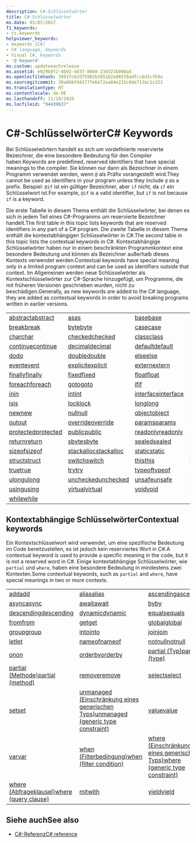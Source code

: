 ```yaml
---
description: C#-Schlüsselwörter
title: C#-Schlüsselwörter
ms.date: 03/07/2017
f1_keywords:
- cs.keywords
helpviewer_keywords:
- keywords [C#]
- C# language, keywords
- Visual C#, keywords
- '@ keyword'
ms.custom: updateeachrelease
ms.assetid: e929b0f2-4b92-4d37-8060-23d323b098ad
ms.openlocfilehash: 3991fc62d75982b395162e085f0adfcc6d3cfb9a
ms.sourcegitcommit: 30a686fd4377fe6472aa04e215c0de711bc1c322
ms.translationtype: HT
ms.contentlocale: de-DE
ms.lasthandoff: 11/10/2020
ms.locfileid: "94439637"
---
```

# <a name="c-keywords"></a><span data-ttu-id="76d84-103">C#-Schlüsselwörter</span><span class="sxs-lookup"><span data-stu-id="76d84-103">C# Keywords</span></span>

<span data-ttu-id="76d84-104">Bei Schlüsselwörtern handelt es sich um vordefinierte reservierte Bezeichner, die eine besondere Bedeutung für den Compiler haben.</span><span class="sxs-lookup"><span data-stu-id="76d84-104">Keywords are predefined, reserved identifiers that have special meanings to the compiler.</span></span> <span data-ttu-id="76d84-105">Sie können nur dann als Bezeichner in einem Programm verwendet werden, wenn `@` als Präfix vorangestellt wird.</span><span class="sxs-lookup"><span data-stu-id="76d84-105">They cannot be used as identifiers in your program unless they include `@` as a prefix.</span></span> <span data-ttu-id="76d84-106">Beispiel: `@if` ist ein gültiger Bezeichner, aber `if` nicht, da `if` ein Schlüsselwort ist.</span><span class="sxs-lookup"><span data-stu-id="76d84-106">For example, `@if` is a valid identifier, but `if` is not because `if` is a keyword.</span></span>  
  
 <span data-ttu-id="76d84-107">Die erste Tabelle in diesem Thema enthält die Schlüsselwörter, bei denen es sich in jedem Teil eines C#-Programms um reservierte Bezeichner handelt.</span><span class="sxs-lookup"><span data-stu-id="76d84-107">The first table in this topic lists keywords that are reserved identifiers in any part of a C# program.</span></span> <span data-ttu-id="76d84-108">Die zweite Tabelle in diesem Thema enthält die kontextabhängigen Schlüsselwörter in C#.</span><span class="sxs-lookup"><span data-stu-id="76d84-108">The second table in this topic lists the contextual keywords in C#.</span></span> <span data-ttu-id="76d84-109">Kontextabhängige Schlüsselwörter haben nur in einem beschränkten Programmkontext eine besondere Bedeutung und können als Bezeichner außerhalb dieses Kontexts verwendet werden.</span><span class="sxs-lookup"><span data-stu-id="76d84-109">Contextual keywords have special meaning only in a limited program context and can be used as identifiers outside that context.</span></span> <span data-ttu-id="76d84-110">Im Allgemeinen werden neue Schlüsselwörter als Kontextschlüsselwörter zur C#-Sprache hinzugefügt, um Programme, die mit früheren Versionen geschrieben wurden, nicht zu beschädigen.</span><span class="sxs-lookup"><span data-stu-id="76d84-110">Generally, as new keywords are added to the C# language, they are added as contextual keywords in order to avoid breaking programs written in earlier versions.</span></span>  
  
|||||  
|---|---|---|---|  
|[<span data-ttu-id="76d84-111">abstract</span><span class="sxs-lookup"><span data-stu-id="76d84-111">abstract</span></span>](abstract.md)|[<span data-ttu-id="76d84-112">as</span><span class="sxs-lookup"><span data-stu-id="76d84-112">as</span></span>](../operators/type-testing-and-cast.md#as-operator)|[<span data-ttu-id="76d84-113">base</span><span class="sxs-lookup"><span data-stu-id="76d84-113">base</span></span>](base.md)|[<span data-ttu-id="76d84-114">bool</span><span class="sxs-lookup"><span data-stu-id="76d84-114">bool</span></span>](../builtin-types/bool.md)|  
|[<span data-ttu-id="76d84-115">break</span><span class="sxs-lookup"><span data-stu-id="76d84-115">break</span></span>](break.md)|[<span data-ttu-id="76d84-116">byte</span><span class="sxs-lookup"><span data-stu-id="76d84-116">byte</span></span>](../builtin-types/integral-numeric-types.md)|[<span data-ttu-id="76d84-117">case</span><span class="sxs-lookup"><span data-stu-id="76d84-117">case</span></span>](switch.md)|[<span data-ttu-id="76d84-118">catch</span><span class="sxs-lookup"><span data-stu-id="76d84-118">catch</span></span>](try-catch.md)|  
|[<span data-ttu-id="76d84-119">char</span><span class="sxs-lookup"><span data-stu-id="76d84-119">char</span></span>](../builtin-types/char.md)|[<span data-ttu-id="76d84-120">checked</span><span class="sxs-lookup"><span data-stu-id="76d84-120">checked</span></span>](checked.md)|[<span data-ttu-id="76d84-121">class</span><span class="sxs-lookup"><span data-stu-id="76d84-121">class</span></span>](class.md)|[<span data-ttu-id="76d84-122">const</span><span class="sxs-lookup"><span data-stu-id="76d84-122">const</span></span>](const.md)|  
|[<span data-ttu-id="76d84-123">continue</span><span class="sxs-lookup"><span data-stu-id="76d84-123">continue</span></span>](continue.md)|[<span data-ttu-id="76d84-124">decimal</span><span class="sxs-lookup"><span data-stu-id="76d84-124">decimal</span></span>](../builtin-types/floating-point-numeric-types.md)|[<span data-ttu-id="76d84-125">default</span><span class="sxs-lookup"><span data-stu-id="76d84-125">default</span></span>](default.md)|[<span data-ttu-id="76d84-126">delegate</span><span class="sxs-lookup"><span data-stu-id="76d84-126">delegate</span></span>](../builtin-types/reference-types.md)|  
|[<span data-ttu-id="76d84-127">do</span><span class="sxs-lookup"><span data-stu-id="76d84-127">do</span></span>](do.md)|[<span data-ttu-id="76d84-128">double</span><span class="sxs-lookup"><span data-stu-id="76d84-128">double</span></span>](../builtin-types/floating-point-numeric-types.md)|[<span data-ttu-id="76d84-129">else</span><span class="sxs-lookup"><span data-stu-id="76d84-129">else</span></span>](if-else.md)|[<span data-ttu-id="76d84-130">enum</span><span class="sxs-lookup"><span data-stu-id="76d84-130">enum</span></span>](../builtin-types/enum.md)|  
|[<span data-ttu-id="76d84-131">event</span><span class="sxs-lookup"><span data-stu-id="76d84-131">event</span></span>](event.md)|[<span data-ttu-id="76d84-132">explicit</span><span class="sxs-lookup"><span data-stu-id="76d84-132">explicit</span></span>](../operators/user-defined-conversion-operators.md)|[<span data-ttu-id="76d84-133">extern</span><span class="sxs-lookup"><span data-stu-id="76d84-133">extern</span></span>](extern.md)|[<span data-ttu-id="76d84-134">false</span><span class="sxs-lookup"><span data-stu-id="76d84-134">false</span></span>](../builtin-types/bool.md)|  
|[<span data-ttu-id="76d84-135">finally</span><span class="sxs-lookup"><span data-stu-id="76d84-135">finally</span></span>](try-finally.md)|[<span data-ttu-id="76d84-136">fixed</span><span class="sxs-lookup"><span data-stu-id="76d84-136">fixed</span></span>](fixed-statement.md)|[<span data-ttu-id="76d84-137">float</span><span class="sxs-lookup"><span data-stu-id="76d84-137">float</span></span>](../builtin-types/floating-point-numeric-types.md)|[<span data-ttu-id="76d84-138">for</span><span class="sxs-lookup"><span data-stu-id="76d84-138">for</span></span>](for.md)|  
|[<span data-ttu-id="76d84-139">foreach</span><span class="sxs-lookup"><span data-stu-id="76d84-139">foreach</span></span>](foreach-in.md)|[<span data-ttu-id="76d84-140">goto</span><span class="sxs-lookup"><span data-stu-id="76d84-140">goto</span></span>](goto.md)|[<span data-ttu-id="76d84-141">if</span><span class="sxs-lookup"><span data-stu-id="76d84-141">if</span></span>](if-else.md)|[<span data-ttu-id="76d84-142">implicit</span><span class="sxs-lookup"><span data-stu-id="76d84-142">implicit</span></span>](../operators/user-defined-conversion-operators.md)|  
|[<span data-ttu-id="76d84-143">in</span><span class="sxs-lookup"><span data-stu-id="76d84-143">in</span></span>](in.md)|[<span data-ttu-id="76d84-144">int</span><span class="sxs-lookup"><span data-stu-id="76d84-144">int</span></span>](../builtin-types/integral-numeric-types.md)|[<span data-ttu-id="76d84-145">interface</span><span class="sxs-lookup"><span data-stu-id="76d84-145">interface</span></span>](interface.md)|[<span data-ttu-id="76d84-146">internal</span><span class="sxs-lookup"><span data-stu-id="76d84-146">internal</span></span>](internal.md)|
|[<span data-ttu-id="76d84-147">is</span><span class="sxs-lookup"><span data-stu-id="76d84-147">is</span></span>](is.md)|[<span data-ttu-id="76d84-148">lock</span><span class="sxs-lookup"><span data-stu-id="76d84-148">lock</span></span>](lock-statement.md)|[<span data-ttu-id="76d84-149">long</span><span class="sxs-lookup"><span data-stu-id="76d84-149">long</span></span>](../builtin-types/integral-numeric-types.md)|[<span data-ttu-id="76d84-150">namespace</span><span class="sxs-lookup"><span data-stu-id="76d84-150">namespace</span></span>](namespace.md)|
|[<span data-ttu-id="76d84-151">new</span><span class="sxs-lookup"><span data-stu-id="76d84-151">new</span></span>](../operators/new-operator.md)|[<span data-ttu-id="76d84-152">null</span><span class="sxs-lookup"><span data-stu-id="76d84-152">null</span></span>](null.md)|[<span data-ttu-id="76d84-153">object</span><span class="sxs-lookup"><span data-stu-id="76d84-153">object</span></span>](../builtin-types/reference-types.md)|[<span data-ttu-id="76d84-154">operator</span><span class="sxs-lookup"><span data-stu-id="76d84-154">operator</span></span>](../operators/operator-overloading.md)|
|[<span data-ttu-id="76d84-155">out</span><span class="sxs-lookup"><span data-stu-id="76d84-155">out</span></span>](out.md)|[<span data-ttu-id="76d84-156">override</span><span class="sxs-lookup"><span data-stu-id="76d84-156">override</span></span>](override.md)|[<span data-ttu-id="76d84-157">params</span><span class="sxs-lookup"><span data-stu-id="76d84-157">params</span></span>](params.md)|[<span data-ttu-id="76d84-158">private</span><span class="sxs-lookup"><span data-stu-id="76d84-158">private</span></span>](private.md)|
|[<span data-ttu-id="76d84-159">protected</span><span class="sxs-lookup"><span data-stu-id="76d84-159">protected</span></span>](protected.md)|[<span data-ttu-id="76d84-160">public</span><span class="sxs-lookup"><span data-stu-id="76d84-160">public</span></span>](public.md)|[<span data-ttu-id="76d84-161">readonly</span><span class="sxs-lookup"><span data-stu-id="76d84-161">readonly</span></span>](readonly.md)|[<span data-ttu-id="76d84-162">ref</span><span class="sxs-lookup"><span data-stu-id="76d84-162">ref</span></span>](ref.md)|
|[<span data-ttu-id="76d84-163">return</span><span class="sxs-lookup"><span data-stu-id="76d84-163">return</span></span>](return.md)|[<span data-ttu-id="76d84-164">sbyte</span><span class="sxs-lookup"><span data-stu-id="76d84-164">sbyte</span></span>](../builtin-types/integral-numeric-types.md)|[<span data-ttu-id="76d84-165">sealed</span><span class="sxs-lookup"><span data-stu-id="76d84-165">sealed</span></span>](sealed.md)|[<span data-ttu-id="76d84-166">short</span><span class="sxs-lookup"><span data-stu-id="76d84-166">short</span></span>](../builtin-types/integral-numeric-types.md)||
[<span data-ttu-id="76d84-167">sizeof</span><span class="sxs-lookup"><span data-stu-id="76d84-167">sizeof</span></span>](../operators/sizeof.md)|[<span data-ttu-id="76d84-168">stackalloc</span><span class="sxs-lookup"><span data-stu-id="76d84-168">stackalloc</span></span>](../operators/stackalloc.md)|[<span data-ttu-id="76d84-169">static</span><span class="sxs-lookup"><span data-stu-id="76d84-169">static</span></span>](static.md)|[<span data-ttu-id="76d84-170">string</span><span class="sxs-lookup"><span data-stu-id="76d84-170">string</span></span>](../builtin-types/reference-types.md)|
|[<span data-ttu-id="76d84-171">struct</span><span class="sxs-lookup"><span data-stu-id="76d84-171">struct</span></span>](../builtin-types/struct.md)|[<span data-ttu-id="76d84-172">switch</span><span class="sxs-lookup"><span data-stu-id="76d84-172">switch</span></span>](switch.md)|[<span data-ttu-id="76d84-173">this</span><span class="sxs-lookup"><span data-stu-id="76d84-173">this</span></span>](this.md)|[<span data-ttu-id="76d84-174">throw</span><span class="sxs-lookup"><span data-stu-id="76d84-174">throw</span></span>](throw.md)|
|[<span data-ttu-id="76d84-175">true</span><span class="sxs-lookup"><span data-stu-id="76d84-175">true</span></span>](../builtin-types/bool.md)|[<span data-ttu-id="76d84-176">try</span><span class="sxs-lookup"><span data-stu-id="76d84-176">try</span></span>](try-catch.md)|[<span data-ttu-id="76d84-177">typeof</span><span class="sxs-lookup"><span data-stu-id="76d84-177">typeof</span></span>](../operators/type-testing-and-cast.md#typeof-operator)|[<span data-ttu-id="76d84-178">uint</span><span class="sxs-lookup"><span data-stu-id="76d84-178">uint</span></span>](../builtin-types/integral-numeric-types.md)|
|[<span data-ttu-id="76d84-179">ulong</span><span class="sxs-lookup"><span data-stu-id="76d84-179">ulong</span></span>](../builtin-types/integral-numeric-types.md)|[<span data-ttu-id="76d84-180">unchecked</span><span class="sxs-lookup"><span data-stu-id="76d84-180">unchecked</span></span>](unchecked.md)|[<span data-ttu-id="76d84-181">unsafe</span><span class="sxs-lookup"><span data-stu-id="76d84-181">unsafe</span></span>](unsafe.md)|[<span data-ttu-id="76d84-182">ushort</span><span class="sxs-lookup"><span data-stu-id="76d84-182">ushort</span></span>](../builtin-types/integral-numeric-types.md)|
|[<span data-ttu-id="76d84-183">using</span><span class="sxs-lookup"><span data-stu-id="76d84-183">using</span></span>](using.md)|[<span data-ttu-id="76d84-184">virtual</span><span class="sxs-lookup"><span data-stu-id="76d84-184">virtual</span></span>](virtual.md)|[<span data-ttu-id="76d84-185">void</span><span class="sxs-lookup"><span data-stu-id="76d84-185">void</span></span>](../builtin-types/void.md)|[<span data-ttu-id="76d84-186">volatile</span><span class="sxs-lookup"><span data-stu-id="76d84-186">volatile</span></span>](volatile.md)|
|[<span data-ttu-id="76d84-187">while</span><span class="sxs-lookup"><span data-stu-id="76d84-187">while</span></span>](while.md)|

## <a name="contextual-keywords"></a><span data-ttu-id="76d84-188">Kontextabhängige Schlüsselwörter</span><span class="sxs-lookup"><span data-stu-id="76d84-188">Contextual keywords</span></span>

 <span data-ttu-id="76d84-189">Ein Kontextschlüsselwort wird verwendet, um eine spezifische Bedeutung im Code bereitzustellen, es ist jedoch kein reserviertes Wort in C#.</span><span class="sxs-lookup"><span data-stu-id="76d84-189">A contextual keyword is used to provide a specific meaning in the code, but it is not a reserved word in C#.</span></span> <span data-ttu-id="76d84-190">Einige kontextabhängige Schlüsselwörter, wie `partial` und `where`, haben eine besondere Bedeutung in mindestens zwei Kontexten.</span><span class="sxs-lookup"><span data-stu-id="76d84-190">Some contextual keywords, such as `partial` and `where`, have special meanings in two or more contexts.</span></span>  
  
||||  
|---|---|---|  
|[<span data-ttu-id="76d84-191">add</span><span class="sxs-lookup"><span data-stu-id="76d84-191">add</span></span>](add.md)|[<span data-ttu-id="76d84-192">alias</span><span class="sxs-lookup"><span data-stu-id="76d84-192">alias</span></span>](extern-alias.md)|[<span data-ttu-id="76d84-193">ascending</span><span class="sxs-lookup"><span data-stu-id="76d84-193">ascending</span></span>](ascending.md)|
|[<span data-ttu-id="76d84-194">async</span><span class="sxs-lookup"><span data-stu-id="76d84-194">async</span></span>](async.md)|[<span data-ttu-id="76d84-195">await</span><span class="sxs-lookup"><span data-stu-id="76d84-195">await</span></span>](../operators/await.md)|[<span data-ttu-id="76d84-196">by</span><span class="sxs-lookup"><span data-stu-id="76d84-196">by</span></span>](by.md)|
|[<span data-ttu-id="76d84-197">descending</span><span class="sxs-lookup"><span data-stu-id="76d84-197">descending</span></span>](descending.md)|[<span data-ttu-id="76d84-198">dynamic</span><span class="sxs-lookup"><span data-stu-id="76d84-198">dynamic</span></span>](../builtin-types/reference-types.md)|[<span data-ttu-id="76d84-199">equals</span><span class="sxs-lookup"><span data-stu-id="76d84-199">equals</span></span>](equals.md)|
|[<span data-ttu-id="76d84-200">from</span><span class="sxs-lookup"><span data-stu-id="76d84-200">from</span></span>](from-clause.md)|[<span data-ttu-id="76d84-201">get</span><span class="sxs-lookup"><span data-stu-id="76d84-201">get</span></span>](get.md)|[<span data-ttu-id="76d84-202">global</span><span class="sxs-lookup"><span data-stu-id="76d84-202">global</span></span>](../operators/namespace-alias-qualifier.md)|
|[<span data-ttu-id="76d84-203">group</span><span class="sxs-lookup"><span data-stu-id="76d84-203">group</span></span>](group-clause.md)|[<span data-ttu-id="76d84-204">into</span><span class="sxs-lookup"><span data-stu-id="76d84-204">into</span></span>](into.md)|[<span data-ttu-id="76d84-205">join</span><span class="sxs-lookup"><span data-stu-id="76d84-205">join</span></span>](join-clause.md)|
|[<span data-ttu-id="76d84-206">let</span><span class="sxs-lookup"><span data-stu-id="76d84-206">let</span></span>](let-clause.md)|[<span data-ttu-id="76d84-207">nameof</span><span class="sxs-lookup"><span data-stu-id="76d84-207">nameof</span></span>](../operators/nameof.md)|[<span data-ttu-id="76d84-208">notnull</span><span class="sxs-lookup"><span data-stu-id="76d84-208">notnull</span></span>](../../programming-guide/generics/constraints-on-type-parameters.md#notnull-constraint)|
|[<span data-ttu-id="76d84-209">on</span><span class="sxs-lookup"><span data-stu-id="76d84-209">on</span></span>](on.md)|[<span data-ttu-id="76d84-210">orderby</span><span class="sxs-lookup"><span data-stu-id="76d84-210">orderby</span></span>](orderby-clause.md)|[<span data-ttu-id="76d84-211">partial (Typ)</span><span class="sxs-lookup"><span data-stu-id="76d84-211">partial (type)</span></span>](partial-type.md)|
|[<span data-ttu-id="76d84-212">partial (Methode)</span><span class="sxs-lookup"><span data-stu-id="76d84-212">partial (method)</span></span>](partial-method.md)|[<span data-ttu-id="76d84-213">remove</span><span class="sxs-lookup"><span data-stu-id="76d84-213">remove</span></span>](remove.md)|[<span data-ttu-id="76d84-214">select</span><span class="sxs-lookup"><span data-stu-id="76d84-214">select</span></span>](select-clause.md)|
|[<span data-ttu-id="76d84-215">set</span><span class="sxs-lookup"><span data-stu-id="76d84-215">set</span></span>](set.md)|[<span data-ttu-id="76d84-216">unmanaged (Einschränkung eines generischen Typs)</span><span class="sxs-lookup"><span data-stu-id="76d84-216">unmanaged (generic type constraint)</span></span>](../../programming-guide/generics/constraints-on-type-parameters.md#unmanaged-constraint)|[<span data-ttu-id="76d84-217">value</span><span class="sxs-lookup"><span data-stu-id="76d84-217">value</span></span>](value.md)|
|[<span data-ttu-id="76d84-218">var</span><span class="sxs-lookup"><span data-stu-id="76d84-218">var</span></span>](var.md)|[<span data-ttu-id="76d84-219">when (Filterbedingung)</span><span class="sxs-lookup"><span data-stu-id="76d84-219">when (filter condition)</span></span>](when.md)|[<span data-ttu-id="76d84-220">where (Einschränkung eines generischen Typs)</span><span class="sxs-lookup"><span data-stu-id="76d84-220">where (generic type constraint)</span></span>](where-generic-type-constraint.md)|
|[<span data-ttu-id="76d84-221">where (Abfrageklausel)</span><span class="sxs-lookup"><span data-stu-id="76d84-221">where (query clause)</span></span>](where-clause.md)|[<span data-ttu-id="76d84-222">mit</span><span class="sxs-lookup"><span data-stu-id="76d84-222">with</span></span>](../operators/with-expression.md)|[<span data-ttu-id="76d84-223">yield</span><span class="sxs-lookup"><span data-stu-id="76d84-223">yield</span></span>](yield.md)|
  
## <a name="see-also"></a><span data-ttu-id="76d84-224">Siehe auch</span><span class="sxs-lookup"><span data-stu-id="76d84-224">See also</span></span>

- [<span data-ttu-id="76d84-225">C#-Referenz</span><span class="sxs-lookup"><span data-stu-id="76d84-225">C# reference</span></span>](../index.md)

